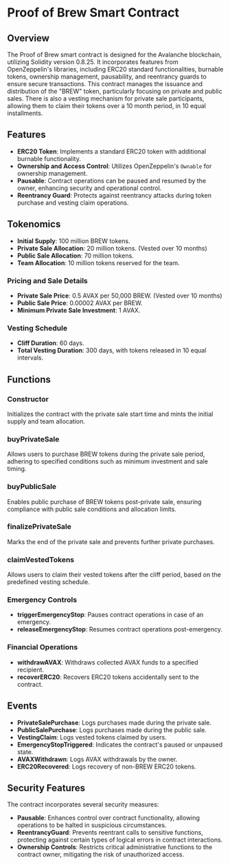 # Proof of Brew Smart Contract

## Overview
The Proof of Brew smart contract is designed for the Avalanche blockchain, utilizing Solidity version 0.8.25. It incorporates features from OpenZeppelin's libraries, including ERC20 standard functionalities, burnable tokens, ownership management, pausability, and reentrancy guards to ensure secure transactions. This contract manages the issuance and distribution of the "BREW" token, particularly focusing on private and public sales. There is also a vesting mechanism for private sale participants, allowing them to claim their tokens over a 10 month period, in 10 equal installments.

## Features
- **ERC20 Token**: Implements a standard ERC20 token with additional burnable functionality.
- **Ownership and Access Control**: Utilizes OpenZeppelin's `Ownable` for ownership management.
- **Pausable**: Contract operations can be paused and resumed by the owner, enhancing security and operational control.
- **Reentrancy Guard**: Protects against reentrancy attacks during token purchase and vesting claim operations.

## Tokenomics
- **Initial Supply**: 100 million BREW tokens.
- **Private Sale Allocation**: 20 million tokens. (Vested over 10 months)
- **Public Sale Allocation**: 70 million tokens.
- **Team Allocation**: 10 million tokens reserved for the team.

### Pricing and Sale Details
- **Private Sale Price**: 0.5 AVAX per 50,000 BREW. (Vested over 10 months)
- **Public Sale Price**: 0.00002 AVAX per BREW.
- **Minimum Private Sale Investment**: 1 AVAX.

### Vesting Schedule
- **Cliff Duration**: 60 days.
- **Total Vesting Duration**: 300 days, with tokens released in 10 equal intervals.

## Functions

### Constructor
Initializes the contract with the private sale start time and mints the initial supply and team allocation.

### buyPrivateSale
Allows users to purchase BREW tokens during the private sale period, adhering to specified conditions such as minimum investment and sale timing.

### buyPublicSale
Enables public purchase of BREW tokens post-private sale, ensuring compliance with public sale conditions and allocation limits.

### finalizePrivateSale
Marks the end of the private sale and prevents further private purchases.

### claimVestedTokens
Allows users to claim their vested tokens after the cliff period, based on the predefined vesting schedule.

### Emergency Controls
- **triggerEmergencyStop**: Pauses contract operations in case of an emergency.
- **releaseEmergencyStop**: Resumes contract operations post-emergency.

### Financial Operations
- **withdrawAVAX**: Withdraws collected AVAX funds to a specified recipient.
- **recoverERC20**: Recovers ERC20 tokens accidentally sent to the contract.

## Events
- **PrivateSalePurchase**: Logs purchases made during the private sale.
- **PublicSalePurchase**: Logs purchases made during the public sale.
- **VestingClaim**: Logs vested tokens claimed by users.
- **EmergencyStopTriggered**: Indicates the contract's paused or unpaused state.
- **AVAXWithdrawn**: Logs AVAX withdrawals by the owner.
- **ERC20Recovered**: Logs recovery of non-BREW ERC20 tokens.

## Security Features
The contract incorporates several security measures:
- **Pausable**: Enhances control over contract functionality, allowing operations to be halted in suspicious circumstances.
- **ReentrancyGuard**: Prevents reentrant calls to sensitive functions, protecting against certain types of logical errors in contract interactions.
- **Ownership Controls**: Restricts critical administrative functions to the contract owner, mitigating the risk of unauthorized access.
